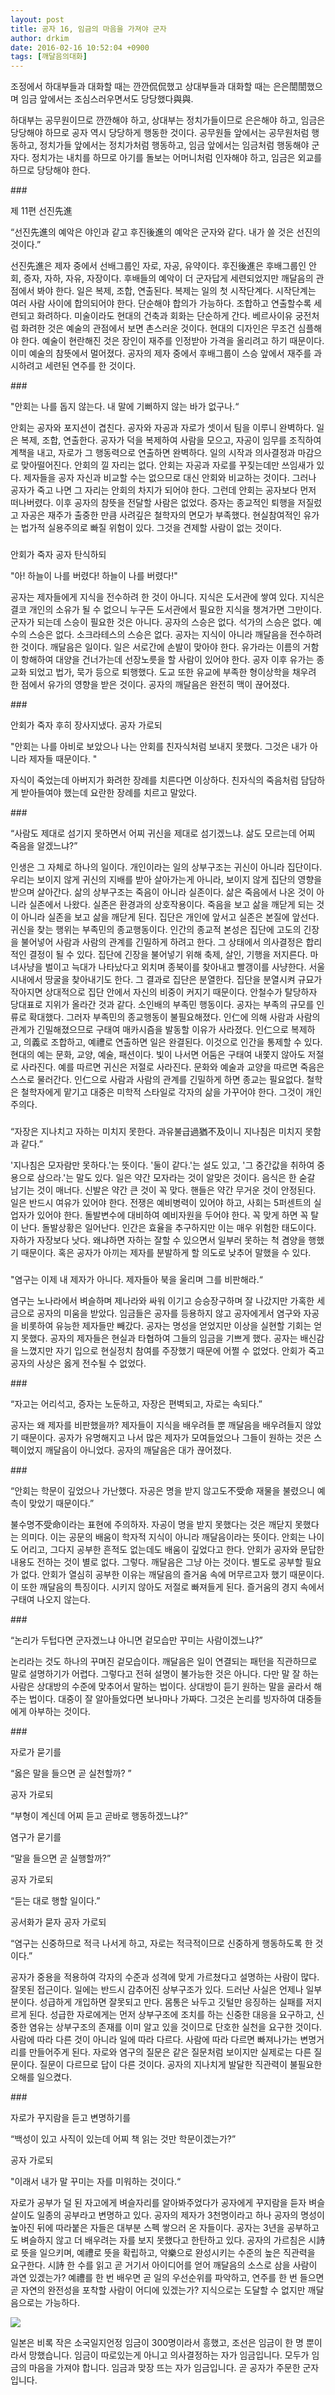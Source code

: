 ```yaml
---
layout: post
title: 공자 16, 임금의 마음을 가져야 군자
author: drkim
date: 2016-02-16 10:52:04 +0900
tags: [깨달음의대화]
---
```

조정에서 하대부들과 대화할 때는 깐깐侃侃했고 상대부들과 대화할 때는 은은誾誾했으며 임금 앞에서는 조심스러우면서도 당당했다與與.  


하대부는 공무원이므로 깐깐해야 하고, 상대부는 정치가들이므로 은은해야 하고, 임금은 당당해야 하므로 공자 역시 당당하게 행동한 것이다. 공무원들 앞에서는 공무원처럼 행동하고, 정치가들 앞에서는 정치가처럼 행동하고, 임금 앞에서는 임금처럼 행동해야 군자다. 정치가는 내치를 하므로 아기를 돌보는 어머니처럼 인자해야 하고, 임금은 외교를 하므로 당당해야 한다.

  


\### 

  


제 11편 선진先進 

  


“선진先進의 예악은 야인과 같고 후진後進의 예악은 군자와 같다. 내가 쓸 것은 선진의 것이다.” 

  


선진先進은 제자 중에서 선배그룹인 자로, 자공, 유약이다. 후진後進은 후배그룹인 안회, 증자, 자하, 자유, 자장이다. 후배들의 예악이 더 군자답게 세련되었지만 깨달음의 관점에서 봐야 한다. 일은 복제, 조합, 연출된다. 복제는 일의 첫 시작단계다. 시작단계는 여러 사람 사이에 합의되어야 한다. 단순해야 합의가 가능하다. 조합하고 연출할수록 세련되고 화려하다. 미술이라도 현대의 건축과 회화는 단순하게 간다. 베르사이유 궁전처럼 화려한 것은 예술의 관점에서 보면 촌스러운 것이다. 현대의 디자인은 무조건 심플해야 한다. 예술이 현란해진 것은 장인이 재주를 인정받아 가격을 올리려고 하기 때문이다. 이미 예술의 참뜻에서 멀어졌다. 공자의 제자 중에서 후배그룹이 스승 앞에서 재주를 과시하려고 세련된 연주를 한 것이다. 

  


\### 

  


"안회는 나를 돕지 않는다. 내 말에 기뻐하지 않는 바가 없구나.“ 

  


안회는 공자와 포지션이 겹친다. 공자와 자공과 자로가 셋이서 팀을 이루니 완벽하다. 일은 복제, 조합, 연출한다. 공자가 덕을 복제하여 사람을 모으고, 자공이 임무를 조직하여 계책을 내고, 자로가 그 행동력으로 연출하면 완벽하다. 일의 시작과 의사결정과 마감으로 맞아떨어진다. 안회의 낄 자리는 없다. 안회는 자공과 자로를 꾸짖는데만 쓰임새가 있다. 제자들을 공자 자신과 비교할 수는 없으므로 대신 안회와 비교하는 것이다. 그러나 공자가 죽고 나면 그 자리는 안회의 차지가 되어야 한다. 그런데 안회는 공자보다 먼저 떠나버렸다. 이후 공자의 참뜻을 전달할 사람은 없었다. 증자는 종교적인 퇴행을 저질렀고 자공은 재주가 출중한 만큼 사려깊은 철학자의 면모가 부족했다. 현실참여적인 유가는 법가적 실용주의로 빠질 위험이 있다. 그것을 견제할 사람이 없는 것이다. 

  


###

  


안회가 죽자 공자 탄식하되  
      
"아! 하늘이 나를 버렸다! 하늘이 나를 버렸다!" 

  


공자는 제자들에게 지식을 전수하려 한 것이 아니다. 지식은 도서관에 쌓여 있다. 지식은 결코 개인의 소유가 될 수 없으니 누구든 도서관에서 필요한 지식을 챙겨가면 그만이다. 군자가 되는데 스승이 필요한 것은 아니다. 공자의 스승은 없다. 석가의 스승은 없다. 예수의 스승은 없다. 소크라테스의 스승은 없다. 공자는 지식이 아니라 깨달음을 전수하려 한 것이다. 깨달음은 일이다. 일은 서로간에 손발이 맞아야 한다. 유가라는 이름의 거함이 항해하여 대양을 건너가는데 선장노릇을 할 사람이 있어야 한다. 공자 이후 유가는 종교화 되었고 법가, 묵가 등으로 퇴행했다. 도교 또한 유교에 부족한 형이상학을 채우려 한 점에서 유가의 영향을 받은 것이다. 공자의 깨달음은 완전히 맥이 끊어졌다. 

  


\### 

  


안회가 죽자 후히 장사지냈다. 공자 가로되  
      
"안회는 나를 아비로 보았으나 나는 안회를 친자식처럼 보내지 못했다. 그것은 내가 아니라 제자들 때문이다. " 

  


자식이 죽었는데 아버지가 화려한 장례를 치른다면 이상하다. 친자식의 죽음처럼 담담하게 받아들여야 했는데 요란한 장례를 치르고 말았다. 

  


\### 

  


“사람도 제대로 섬기지 못하면서 어찌 귀신을 제대로 섬기겠느냐. 삶도 모르는데 어찌 죽음을 알겠느냐?” 

  


인생은 그 자체로 하나의 일이다. 개인이라는 일의 상부구조는 귀신이 아니라 집단이다. 우리는 보이지 않게 귀신의 지배를 받아 살아가는게 아니라, 보이지 않게 집단의 영향을 받으며 살아간다. 삶의 상부구조는 죽음이 아니라 실존이다. 삶은 죽음에서 나온 것이 아니라 실존에서 나왔다. 실존은 환경과의 상호작용이다. 죽음을 보고 삶을 깨닫게 되는 것이 아니라 실존을 보고 삶을 깨닫게 된다. 집단은 개인에 앞서고 실존은 본질에 앞선다. 귀신을 찾는 행위는 부족민의 종교행동이다. 인간의 종교적 본성은 집단에 고도의 긴장을 불어넣어 사람과 사람의 관계를 긴밀하게 하려고 한다. 그 상태에서 의사결정은 합리적인 결정이 될 수 있다. 집단에 긴장을 불어넣기 위해 축제, 살인, 기행을 저지른다. 마녀사냥을 벌이고 늑대가 나타났다고 외치며 종북이를 찾아내고 빨갱이를 사냥한다. 서울시내에서 땅굴을 찾아내기도 한다. 그 결과로 집단은 분열한다. 집단을 분열시켜 규묘가 작아지면 상대적으로 집단 안에서 자신의 비중이 커지기 때문이다. 안철수가 탈당하자 당대표로 지위가 올라간 것과 같다. 소인배의 부족민 행동이다. 공자는 부족의 규모를 인류로 확대했다. 그러자 부족민의 종교행동이 불필요해졌다. 인仁에 의해 사람과 사람의 관계가 긴밀해졌으므로 구태여 매카시즘을 발동할 이유가 사라졌다. 인仁으로 복제하고, 의義로 조합하고, 예禮로 연출하면 일은 완결된다. 이것으로 인간을 통제할 수 있다. 현대의 예는 문화, 교양, 예술, 패션이다. 빛이 나서면 어둠은 구태여 내쫓지 않아도 저절로 사라진다. 예를 따르면 귀신은 저절로 사라진다. 문화와 예술과 교양을 따르면 죽음은 스스로 물러간다. 인仁으로 사람과 사람의 관계를 긴밀하게 하면 종교는 필요없다. 철학은 철학자에게 맡기고 대중은 미학적 스타일로 각자의 삶을 가꾸어야 한다. 그것이 개인주의다. 

  


###

  


“자장은 지나치고 자하는 미치지 못한다. 과유불급過猶不及이니 지나침은 미치지 못함과 같다.” 

  


'지나침은 모자람만 못하다.'는 뜻이다. '둘이 같다.'는 설도 있고, '그 중간값을 취하여 중용으로 삼으라.'는 말도 있다. 일은 약간 모자라는 것이 알맞은 것이다. 음식은 한 숟갈 남기는 것이 매너다. 신발은 약간 큰 것이 꼭 맞다. 핸들은 약간 무거운 것이 안정된다. 일은 반드시 여유가 있어야 한다. 전쟁은 예비병력이 있어야 하고, 사회는 5퍼센트의 실업자가 있어야 한다. 돌발변수에 대비하여 예비자원을 두어야 한다. 꼭 맞게 하면 꼭 탈이 난다. 돌발상황은 일어난다. 인간은 효율을 추구하지만 이는 매우 위험한 태도이다. 자하가 자장보다 낫다. 왜냐하면 자하는 잘할 수 있으면서 일부러 못하는 척 겸양을 행했기 때문이다. 혹은 공자가 아끼는 제자를 분발하게 할 의도로 낮추어 말했을 수 있다. 

  


###

  


"염구는 이제 내 제자가 아니다. 제자들아 북을 울리며 그를 비판해라.“

  


염구는 노나라에서 벼슬하며 제나라와 싸워 이기고 승승장구하며 잘 나갔지만 가혹한 세금으로 공자의 미움을 받았다. 임금들은 공자를 등용하지 않고 공자에게서 염구와 자공을 비롯하여 유능한 제자들만 빼갔다. 공자는 명성을 얻었지만 이상을 실현할 기회는 얻지 못했다. 공자의 제자들은 현실과 타협하여 그들의 임금을 기쁘게 했다. 공자는 배신감을 느꼈지만 자기 입으로 현실정치 참여를 주장했기 때문에 어쩔 수 없었다. 안회가 죽고 공자의 사상은 옳게 전수될 수 없었다. 

  


\### 

  


“자고는 어리석고, 증자는 노둔하고, 자장은 편벽되고, 자로는 속되다.”

  


공자는 왜 제자를 비판했을까? 제자들이 지식을 배우려들 뿐 깨달음을 배우려들지 않았기 때문이다. 공자가 유명해지고 나서 많은 제자가 모여들었으나 그들이 원하는 것은 스펙이었지 깨달음이 아니었다. 공자의 깨달음은 대가 끊어졌다. 

  


\### 

  


“안회는 학문이 깊었으나 가난했다. 자공은 명을 받지 않고도不受命 재물을 불렸으니 예측이 맞았기 때문이다.” 

  


불수명不受命이라는 표현에 주의하자. 자공이 명을 받지 못했다는 것은 깨닫지 못했다는 의미다. 이는 공문의 배움이 학자적 지식이 아니라 깨달음이라는 뜻이다. 안회는 나이도 어리고, 그다지 공부한 흔적도 없는데도 배움이 깊었다고 한다. 안회가 공자와 문답한 내용도 전하는 것이 별로 없다. 그렇다. 깨달음은 그냥 아는 것이다. 별도로 공부할 필요가 없다. 안회가 열심히 공부한 이유는 깨달음의 즐거움 속에 머무르고자 했기 때문이다. 이 또한 깨달음의 특징이다. 시키지 않아도 저절로 빠져들게 된다. 즐거움의 경지 속에서 구태여 나오지 않는다. 

  


\### 

  


“논리가 두텁다면 군자겠느냐 아니면 겉모습만 꾸미는 사람이겠느냐?”

  


논리라는 것도 하나의 꾸며진 겉모습이다. 깨달음은 일이 연결되는 패턴을 직관하므로 말로 설명하기가 어렵다. 그렇다고 전혀 설명이 불가능한 것은 아니다. 다만 말 잘 하는 사람은 상대방의 수준에 맞추어서 말하는 법이다. 상대방이 듣기 원하는 말을 골라서 해주는 법이다. 대중이 잘 알아들었다면 보나마나 가짜다. 그것은 논리를 빙자하여 대중들에게 아부하는 것이다. 

  


\### 

  


자로가 묻기를   
      
“옳은 말을 들으면 곧 실천할까? ”  
      
공자 가로되  
      
“부형이 계신데 어찌 듣고 곧바로 행동하겠느냐?”  
      
염구가 묻기를   
      
“말을 들으면 곧 실행할까?”  
      
공자 가로되  
      
“듣는 대로 행할 일이다.”  
      
공서화가 묻자 공자 가로되  
      
“염구는 신중하므로 적극 나서게 하고, 자로는 적극적이므로 신중하게 행동하도록 한 것이다.” 

  


공자가 중용을 적용하여 각자의 수준과 성격에 맞게 가르쳤다고 설명하는 사람이 많다. 잘못된 접근이다. 일에는 반드시 감추어진 상부구조가 있다. 드러난 사실은 언제나 일부분이다. 성급하게 개입하면 잘못되고 만다. 몸통은 놔두고 깃털만 응징하는 실패를 저지르게 된다. 성급한 자로에게는 먼저 상부구조에 조치를 하는 신중한 대응을 요구하고, 신중한 염유는 상부구조의 존재를 이미 알고 있을 것이므로 단호한 실천을 요구한 것이다. 사람에 따라 다른 것이 아니라 일에 따라 다르다. 사람에 따라 다르면 빠져나가는 변명거리를 만들어주게 된다. 자로와 염구의 질문은 같은 질문처럼 보이지만 실제로는 다른 질문이다. 질문이 다르므로 답이 다른 것이다. 공자의 지나치게 발달한 직관력이 불필요한 오해를 일으켰다. 

  


\### 

  


자로가 꾸지람을 듣고 변명하기를  
      
“백성이 있고 사직이 있는데 어찌 책 읽는 것만 학문이겠는가?”  
      
공자 가로되  
      
"이래서 내가 말 꾸미는 자를 미워하는 것이다.“ 

  


자로가 공부가 덜 된 자고에게 벼슬자리를 알아봐주었다가 공자에게 꾸지람을 듣자 벼슬살이도 일종의 공부라고 변명하고 있다. 공자의 제자가 3천명이라고 하나 공자의 명성이 높아진 뒤에 따라붙은 자들은 대부분 스펙 쌓으러 온 자들이다. 공자는 3년을 공부하고도 벼슬하지 않고 더 배우려는 자를 보지 못했다고 한탄하고 있다. 공자의 가르침은 시詩로 뜻을 일으키며, 예禮로 뜻을 확립하고, 악樂으로 완성시키는 수준의 높은 직관력을 요구한다. 시詩 한 수를 읽고 곧 거기서 아이디어를 얻어 깨달음의 소스로 삼을 사람이 과연 있겠는가? 예禮를 한 번 배우면 곧 일의 우선순위를 파악하고, 연주를 한 번 들으면 곧 자연의 완전성을 포착할 사람이 어디에 있겠는가? 지식으로는 도달할 수 없지만 깨달음으로는 가능하다. 

  


  



 ![](/files/attach/images/198/350/675/aDSC01523.JPG) 

  


일본은 비록 작은 소국일지언정 임금이 300명이라서 흥했고, 조선은 임금이 한 명 뿐이라서 망했습니다. 임금이 따로있는게 아니고 의사결정하는 자가 임금입니다. 모두가 임금의 마음을 가져야 합니다. 임금과 맞장 뜨는 자가 임금입니다. 곧 공자가 주문한 군자입니다.